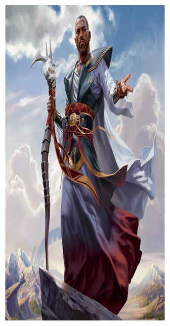 <p><img src="images/NPC%20%26%20Monsters/Razjar%20Vardun.png" alt="" width="1000" height="1000"></p>